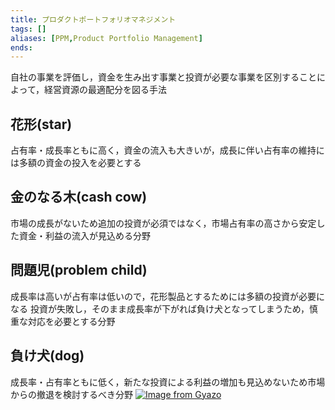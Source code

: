 ```yaml
---
title: プロダクトポートフォリオマネジメント
tags: []
aliases: [PPM,Product Portfolio Management]
ends: 
---
```

自社の事業を評価し，資金を生み出す事業と投資が必要な事業を区別することによって，経営資源の最適配分を図る手法

## 花形(star)
占有率・成長率ともに高く，資金の流入も大きいが，成長に伴い占有率の維持には多額の資金の投入を必要とする
## 金のなる木(cash cow)
市場の成長がないため追加の投資が必須ではなく，市場占有率の高さから安定した資金・利益の流入が見込める分野
## 問題児(problem child)
成長率は高いが占有率は低いので，花形製品とするためには多額の投資が必要になる
投資が失敗し，そのまま成長率が下がれば負け犬となってしまうため，慎重な対応を必要とする分野
## 負け犬(dog)
成長率・占有率ともに低く，新たな投資による利益の増加も見込めないため市場からの撤退を検討するべき分野
[![Image from Gyazo](https://i.gyazo.com/46ece2f97a34b801fb33855d2bc8a665.png)](https://gyazo.com/46ece2f97a34b801fb33855d2bc8a665)
